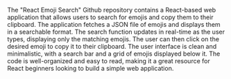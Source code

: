 The "React Emoji Search" Github repository contains a React-based web application that allows users to search for emojis and copy them to their clipboard. The application fetches a JSON file of emojis and displays them in a searchable format. The search function updates in real-time as the user types, displaying only the matching emojis. The user can then click on the desired emoji to copy it to their clipboard. The user interface is clean and minimalistic, with a search bar and a grid of emojis displayed below it. The code is well-organized and easy to read, making it a great resource for React beginners looking to build a simple web application.
